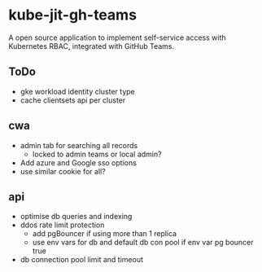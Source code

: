 # kube-jit-gh-teams
A open source application to implement self-service access with Kubernetes RBAC, integrated with GitHub Teams.

## ToDo
- gke workload identity cluster type
- cache clientsets api per cluster
## cwa
- admin tab for searching all records
  - locked to admin teams or local admin?
- Add azure and Google sso options
- use similar cookie for all?

## api
- optimise db queries and indexing
- ddos rate limit protection
  - add pgBouncer if using more than 1 replica
  - use env vars for db and default db con pool if env var pg bouncer true
- db connection pool limit and timeout

